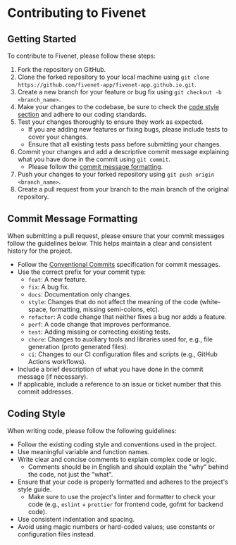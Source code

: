 # Contributing to Fivenet

## Getting Started

To contribute to Fivenet, please follow these steps:

1. Fork the repository on GitHub.
2. Clone the forked repository to your local machine using `git clone https://github.com/fivenet-app/fivenet-app.github.io.git`.
3. Create a new branch for your feature or bug fix using `git checkout -b <branch_name>`.
4. Make your changes to the codebase, be sure to check the [code style section](#code-style) and adhere to our coding standards.
5. Test your changes thoroughly to ensure they work as expected.
    - If you are adding new features or fixing bugs, please include tests to cover your changes.
    - Ensure that all existing tests pass before submitting your changes.
6. Commit your changes and add a descriptive commit message explaining what you have done in the commit using `git commit`.
    - Please follow the [commit message formatting](#commit-message-formatting).
7. Push your changes to your forked repository using `git push origin <branch_name>`.
8. Create a pull request from your branch to the main branch of the original repository.

## Commit Message Formatting

When submitting a pull request, please ensure that your commit messages follow the guidelines below. This helps maintain a clear and consistent history for the project.

- Follow the [Conventional Commits](https://www.conventionalcommits.org/en/v1.0.0/) specification for commit messages.
- Use the correct prefix for your commit type:
    - `feat`: A new feature.
    - `fix`: A bug fix.
    - `docs`: Documentation only changes.
    - `style`: Changes that do not affect the meaning of the code (white-space, formatting, missing semi-colons, etc).
    - `refactor`: A code change that neither fixes a bug nor adds a feature.
    - `perf`: A code change that improves performance.
    - `test`: Adding missing or correcting existing tests.
    - `chore`: Changes to auxiliary tools and libraries used for, e.g., file generation (proto generated files).
    - `ci`: Changes to our CI configuration files and scripts (e.g., GitHub Actions workflows).
- Include a brief description of what you have done in the commit message (if necessary).
- If applicable, include a reference to an issue or ticket number that this commit addresses.

## Coding Style

When writing code, please follow the following guidelines:

- Follow the existing coding style and conventions used in the project.
- Use meaningful variable and function names.
- Write clear and concise comments to explain complex code or logic.
    - Comments should be in English and should explain the "why" behind the code, not just the "what".
- Ensure that your code is properly formatted and adheres to the project's style guide.
    - Make sure to use the project's linter and formatter to check your code (e.g., `eslint` + `prettier` for frontend code, gofmt for backend code).
- Use consistent indentation and spacing.
- Avoid using magic numbers or hard-coded values; use constants or configuration files instead.
